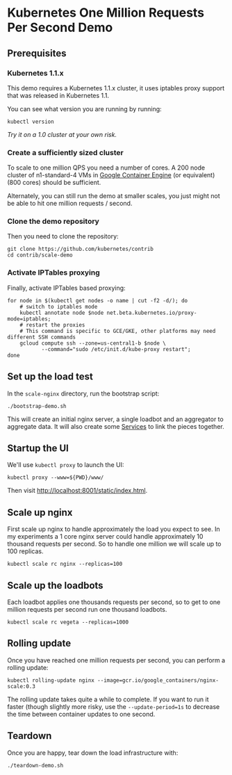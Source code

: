 # Kubernetes One Million Requests Per Second Demo

## Prerequisites
### Kubernetes 1.1.x
This demo requires a Kubernetes 1.1.x cluster, it uses iptables proxy support that was released
in Kubernetes 1.1.

You can see what version you are running by running:

```shell
kubectl version
```

_Try it on a 1.0 cluster at your own risk._

### Create a sufficiently sized cluster
To scale to one million QPS you need a number of cores.  A 200 node cluster of n1-standard-4
VMs in [Google Container Engine](https://cloud.google.com/container-engine/) (or equivalent) (800
cores) should be sufficient.

Alternately, you can still run the demo at smaller scales, you just might not be able to hit one
million requests / second.

### Clone the demo repository

Then you need to clone the repository:
```shell
git clone https://github.com/kubernetes/contrib
cd contrib/scale-demo
```

### Activate IPTables proxying

Finally, activate IPTables based proxying:
```shell
for node in $(kubectl get nodes -o name | cut -f2 -d/); do
    # switch to iptables mode
    kubectl annotate node $node net.beta.kubernetes.io/proxy-mode=iptables;
    # restart the proxies
    # This command is specific to GCE/GKE, other platforms may need different SSH commands
    gcloud compute ssh --zone=us-central1-b $node \
    	   --command="sudo /etc/init.d/kube-proxy restart";
done
```

## Set up the load test
In the `scale-nginx` directory, run the bootstrap script:

```shell
./bootstrap-demo.sh
```

This will create an initial nginx server, a single loadbot and an aggregator to aggregate data.
It will also create some [Services](http://kubernetes.io/v1.1/docs/user-guide/services.html) to
link the pieces together.

## Startup the UI
We'll use `kubectl proxy` to launch the UI:

```shell
kubectl proxy --www=${PWD}/www/
```

Then visit [http://localhost:8001/static/index.html](http://localhost:8001/static/index.html).

## Scale up nginx
First scale up nginx to handle approximately the load you expect to see.  In my experiments a 1 core
nginx server could handle approximately 10 thousand requests per second.  So to handle one million
we will scale up to 100 replicas.

```shell
kubectl scale rc nginx --replicas=100
```

## Scale up the loadbots
Each loadbot applies one thousands requests per second, so to get to one million requests per second
run one thousand loadbots.

```shell
kubectl scale rc vegeta --replicas=1000
```

## Rolling update
Once you have reached one million requests per second, you can perform a rolling update:

```shell
kubectl rolling-update nginx --image=gcr.io/google_containers/nginx-scale:0.3
```

The rolling update takes quite a while to complete.  If you want to run it faster (though slightly
more risky, use the `--update-period=1s` to decrease the time between container updates to one
second.

## Teardown
Once you are happy, tear down the load infrastructure with:

```shell
./teardown-demo.sh
```


